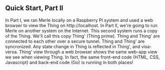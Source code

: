 ## Quick Start, Part II

In Part I, we ran Merle locally on a Raspberry Pi system and used a web browser to view the Thing on http://localhost.  In Part II, we're going to run Merle on another system on the Internet.  This second system runs a copy of the Thing.  We'll call this copy Thing' (Thing prime).  Thing and Thing' are connected to each other over a secure tunnel.  Thing and Thing' are syncronized.  Any state change in Thing is reflected in Thing', and visa-versa.  Thing' view through a web browser shows the same web-app view we see when viewing Thing.  In fact, the same front-end code (HTML, CSS, Javascript) and back-end code (Go) is running in both places!
